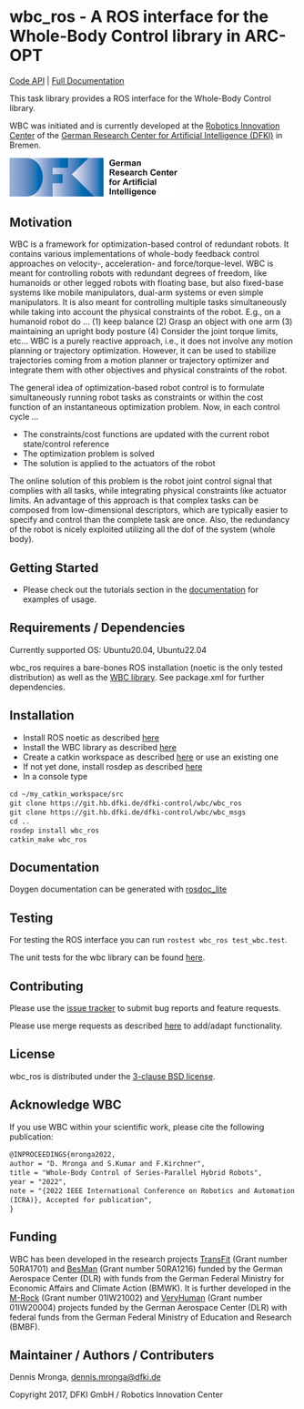 # wbc_ros - A ROS interface for the Whole-Body Control library in ARC-OPT

[Code API](TODO)  | [Full Documentation](https://arc-opt.github.io/Documentation/)

This task library provides a ROS interface for the Whole-Body Control library.

WBC was initiated and is currently developed at the [Robotics Innovation Center](http://robotik.dfki-bremen.de/en/startpage.html) of the [German Research Center for Artificial Intelligence (DFKI)](http://www.dfki.de) in Bremen.

<img src="doc/images/DFKI_Logo_e_schrift.jpg" alt="drawing" width="300"/>

## Motivation

WBC is a framework for optimization-based control of redundant robots. It contains various implementations of whole-body feedback control approaches on velocity-, acceleration- and force/torque-level. WBC is meant for controlling robots with redundant degrees of freedom, like humanoids or other legged robots with floating base, but also fixed-base systems like mobile manipulators, dual-arm systems or even simple manipulators. It is also meant for controlling multiple tasks simultaneously while taking into account the physical constraints of the robot. E.g., on a humanoid robot do ... (1) keep balance (2) Grasp an object with one arm (3) maintaining an upright body posture (4) Consider the joint torque limits,  etc... WBC is a purely reactive approach, i.e., it does not involve any motion planning or trajectory optimization. However, it can be used to stabilize trajectories coming from a motion planner or trajectory optimizer and integrate them with other objectives and physical constraints of the robot.


The general idea of optimization-based robot control is to formulate simultaneously running robot tasks as constraints or within the cost function of an instantaneous optimization problem. 
Now, in each control cycle ...

  * The constraints/cost functions are updated with the current robot state/control reference
  * The optimization problem is solved
  * The solution is applied to the actuators of the robot

The online solution of this problem is the robot joint control signal that complies with all tasks, while integrating physical constraints like actuator limits. An advantage of this approach is that complex tasks can be composed from low-dimensional descriptors, which are typically  easier to specify and control than the complete task are once. Also, the redundancy of the robot is nicely exploited utilizing  all the dof of the system (whole body).

## Getting Started

* Please check out the tutorials section in the [documentation](https://arc-opt.github.io/Documentation/) for examples of usage.

## Requirements / Dependencies

Currently supported OS: Ubuntu20.04, Ubuntu22.04

wbc_ros requires a bare-bones ROS installation (noetic is the only tested distribution) as well as the [WBC library](https://github.com/ARC-OPT/wbc). See package.xml for further dependencies.

## Installation

* Install ROS noetic as described [here](http://wiki.ros.org/noetic/Installation/Ubuntu)
* Install the WBC library as described [here](https://arc-opt.github.io/Documentation/installation/installation_no_rock.html)
* Create a catkin workspace as described [here](http://wiki.ros.org/catkin/Tutorials/create_a_workspace) or use an existing one
* If not yet done, install rosdep as described [here](wiki.ros.org/rosdep)
* In a console type
 ```
 cd ~/my_catkin_workspace/src
 git clone https://git.hb.dfki.de/dfki-control/wbc/wbc_ros
 git clone https://git.hb.dfki.de/dfki-control/wbc/wbc_msgs
 cd ..
 rosdep install wbc_ros
 catkin_make wbc_ros
 ```
 
## Documentation

Doygen documentation can be generated with [rosdoc_lite](http://wiki.ros.org/rosdoc_lite)

## Testing

For testing the ROS interface you can run ```rostest wbc_ros test_wbc.test```.

The unit tests for the wbc library can be found [here](https://github.com/ARC-OPT/wbc/tree/master/test).

## Contributing

Please use the [issue tracker](TODO) to submit bug reports and feature requests.

Please use merge requests as described [here](TODO) to add/adapt functionality. 

## License

wbc_ros is distributed under the [3-clause BSD license](https://opensource.org/licenses/BSD-3-Clause).

## Acknowledge WBC

If you use WBC within your scientific work, please cite the following publication:

```
@INPROCEEDINGS{mronga2022,
author = "D. Mronga and S.Kumar and F.Kirchner",
title = "Whole-Body Control of Series-Parallel Hybrid Robots",
year = "2022",
note = "{2022 IEEE International Conference on Robotics and Automation (ICRA)}, Accepted for publication",
}
```

## Funding

WBC has been developed in the research projects [TransFit](https://robotik.dfki-bremen.de/en/research/projects/transfit/) (Grant number 50RA1701) and [BesMan](https://robotik.dfki-bremen.de/en/research/projects/besman.html) (Grant number 50RA1216) funded by the German Aerospace Center (DLR) with funds from the German Federal Ministry for Economic Affairs and Climate Action (BMWK). It is further developed in the [M-Rock](https://robotik.dfki-bremen.de/en/research/projects/m-rock/) (Grant number 01IW21002) and [VeryHuman](https://robotik.dfki-bremen.de/en/research/projects/veryhuman/) (Grant number  01IW20004) projects funded by the German Aerospace Center (DLR) with federal funds from the German Federal Ministry of Education and Research (BMBF).

## Maintainer / Authors / Contributers

Dennis Mronga, dennis.mronga@dfki.de

Copyright 2017, DFKI GmbH / Robotics Innovation Center


